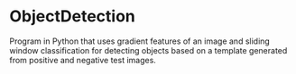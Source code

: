 # ObjectDetection
Program in Python that uses gradient features of an image and sliding window classification for detecting objects based on a template generated from positive and negative test images.
